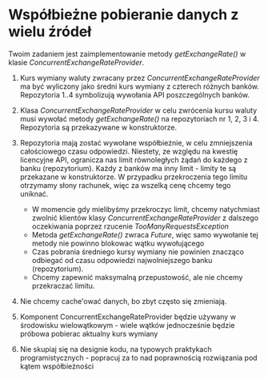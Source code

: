 # Współbieżne pobieranie danych z wielu źródeł

Twoim zadaniem jest zaimplementowanie metody *getExchangeRate()* w klasie *ConcurrentExchangeRateProvider*.

1. Kurs wymiany waluty zwracany przez *ConcurrentExchangeRateProvider* ma być wyliczony jako średni kurs wymiany z czterech różnych banków. Repozytoria 1..4 symbolizują wywołania API poszczególnych banków.
2. Klasa *ConcurrentExchangeRateProvider* w celu zwrócenia kursu waluty musi wywołać metody *getExchangeRate()* na repozytoriach nr 1, 2, 3 i 4. Repozytoria są przekazywane w konstruktorze. 
2. Repozytoria mają zostać wywołane współbieżnie, w celu zmniejszenia całościowego czasu odpowiedzi. Niestety, ze względu na kwestię licencyjne API, ogranicza nas limit równoległych żądań  do każdego z banku (repozytorium). Każdy z banków ma inny limit - limity te są przekazane w konstruktorze. W przypadku przekroczenia tego limitu otrzymamy słony rachunek, więc za wszelką cenę chcemy tego uniknać.

   - W momencie gdy mielibyśmy przekroczyc limit, chcemy natychmiast zwolnić klientów klasy
   *ConcurrentExchangeRateProvider* z dalszego oczekiwania poprzez rzucenie *TooManyRequestsException*
   - Metoda *getExchangeRate()* zwraca *Future<Double>*, więc samo wywołanie tej metody nie powinno blokowac wątku wywołującego
   - Czas pobrania średniego kursy wymiany nie powinien znacząco odbiegać od czasu odpowiedzi najwolniejszego banku (repozytorium).
   - Chcemy zapewnić maksymalną przepustowość, ale nie chcemy przekraczać limitu.
3. Nie chcemy cache'ować danych, bo zbyt często się zmieniają.
4. Komponent ConcurrentExchangeRateProvider będzie używany w środowisku wielowątkowym - wiele wątków jednocześnie będzie próbowa pobierac aktualny kurs wymiany
5. Nie skupiaj się na designie kodu, na typowych praktykach programistycznych - popracuj za to nad poprawnością rozwiązania pod kątem współbieżności

